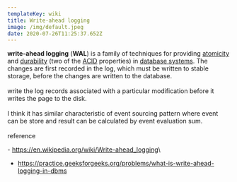```yaml
---
templateKey: wiki
title: Write-ahead logging
image: /img/default.jpeg
date: 2020-07-26T11:25:37.652Z
---
```

**write-ahead logging** (**WAL**) is a family of techniques for providing [atomicity](https://en.wikipedia.org/wiki/Atomicity_(database_systems) "Atomicity (database systems)") and [durability](https://en.wikipedia.org/wiki/Durability_(database_systems) "Durability (database systems)") (two of the [ACID](https://en.wikipedia.org/wiki/ACID "ACID") properties) in [database systems](https://en.wikipedia.org/wiki/Database_system "Database system"). The changes are first recorded in the log, which must be written to stable storage, before the changes are written to the database.\
\
write the log records associated with a particular modification before it writes the page to the disk.\
\
I think it has similar characteristic of event sourcing pattern where event can be store and result can be calculated by event evaluation sum.\
\
reference

\- <https://en.wikipedia.org/wiki/Write-ahead_logging>\
- <https://practice.geeksforgeeks.org/problems/what-is-write-ahead-logging-in-dbms>